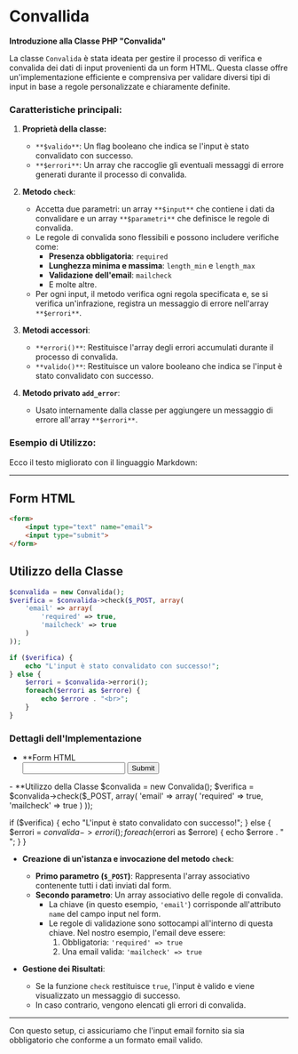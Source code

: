 # Convallida
**Introduzione alla Classe PHP "Convalida"**

La classe `Convalida` è stata ideata per gestire il processo di verifica e convalida dei dati di input provenienti da un form HTML. Questa classe offre un'implementazione efficiente e comprensiva per validare diversi tipi di input in base a regole personalizzate e chiaramente definite.

### Caratteristiche principali:

1. **Proprietà della classe:**
    - `**$valido**`: Un flag booleano che indica se l'input è stato convalidato con successo.
    - `**$errori**`: Un array che raccoglie gli eventuali messaggi di errore generati durante il processo di convalida.

2. **Metodo `check`**:
    - Accetta due parametri: un array `**$input**` che contiene i dati da convalidare e un array `**$parametri**` che definisce le regole di convalida.
    - Le regole di convalida sono flessibili e possono includere verifiche come:
        * **Presenza obbligatoria**: `required`
        * **Lunghezza minima e massima**: `length_min` e `length_max`
        * **Validazione dell'email**: `mailcheck`
        * E molte altre.
    - Per ogni input, il metodo verifica ogni regola specificata e, se si verifica un'infrazione, registra un messaggio di errore nell'array `**$errori**`.

3. **Metodi accessori**:
    - `**errori()**`: Restituisce l'array degli errori accumulati durante il processo di convalida.
    - `**valido()**`: Restituisce un valore booleano che indica se l'input è stato convalidato con successo.

4. **Metodo privato `add_error`**:
    - Usato internamente dalla classe per aggiungere un messaggio di errore all'array `**$errori**`.

### Esempio di Utilizzo:
Ecco il testo migliorato con il linguaggio Markdown:

---

## **Form HTML**

```html
<form>
    <input type="text" name="email">
    <input type="submit">
</form>
```

## **Utilizzo della Classe**

```php
$convalida = new Convalida();
$verifica = $convalida->check($_POST, array(
    'email' => array(
        'required' => true,
        'mailcheck' => true
    )
));

if ($verifica) {
    echo "L'input è stato convalidato con successo!";
} else {
    $errori = $convalida->errori();
    foreach($errori as $errore) {
        echo $errore . "<br>";
    }
}
```

### **Dettagli dell'Implementazione**
- **Form HTML
  <form>
    <input type="text" name="email">
    <input type="submit">
</form>
- **Utilizzo della Classe
  $convalida = new Convalida();
$verifica = $convalida->check($_POST, array(
    'email' => array(
        'required' => true,
        'mailcheck' => true
    )
));

if ($verifica) {
    echo "L'input è stato convalidato con successo!";
} else {
    $errori = $convalida->errori();
    foreach($errori as $errore) {
        echo $errore . "<br>";
    }
}

- **Creazione di un'istanza e invocazione del metodo `check`**:
    - **Primo parametro (`$_POST`)**: Rappresenta l'array associativo contenente tutti i dati inviati dal form.
    - **Secondo parametro**: Un array associativo delle regole di convalida.
        * La chiave (in questo esempio, `'email'`) corrisponde all'attributo `name` del campo input nel form.
        * Le regole di validazione sono sottocampi all'interno di questa chiave. Nel nostro esempio, l'email deve essere:
            1. Obbligatoria: `'required' => true`
            2. Una email valida: `'mailcheck' => true`

- **Gestione dei Risultati**:
    * Se la funzione `check` restituisce `true`, l'input è valido e viene visualizzato un messaggio di successo.
    * In caso contrario, vengono elencati gli errori di convalida.

---

Con questo setup, ci assicuriamo che l'input email fornito sia sia obbligatorio che conforme a un formato email valido.